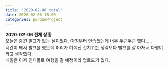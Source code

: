```yaml
---
title: "2020-02-06 total"
date: 2020-02-06 15:00
categories: purdueProject
---
```


**2020-02-06 전체 상황**  
오늘은 중간 발표가 있는 날이었다.
아침부터 연습했는데 너무 두근두근 했다.....  
시간이 돼서 발표를 했는데 머리가 하얘진 것치고는 생각보다 발표를 잘 마쳐서 다행이라고 생각했다.  
내일은 이제 인디폴로 여행을 갈 예정이라 업로드가 없다.  
